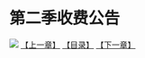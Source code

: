 # 第二季收费公告
![](https://s2.baozimh.com/scomic/sanyanxiaotianlu-samanhua/0/491-20lp/1.jpg)
[【上一章】](./491.md)
[【目录】](./README.md)
[【下一章】](./493.md)

